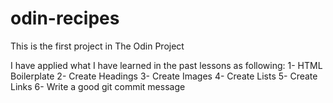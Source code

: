 # odin-recipes
This is the first project in The Odin Project

I have applied what I have learned in the past lessons as following:
1- HTML Boilerplate
2- Create Headings
3- Create Images
4- Create Lists
5- Create Links
6- Write a good git commit message